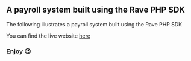 ## A payroll system built using the Rave PHP SDK

The following illustrates a payroll system built using the Rave PHP SDK

You can find the live website [here](https://rave-payroll.000webhostapp.com/)

### Enjoy :wink: